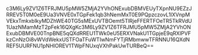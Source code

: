 c3M6Ly9ZV1Z6TFRJMU5pMW5ZMjA2YVhONExubDBMVEUyTXpnNU9EZzJRREV5T0M0eE9Ua3VNVE0xTGpFek1qb3hNemMxT0E9PQpzczovL1lXVnpMVEkxTmkxblkyMDZhWE40TG5sMExUVTBOemt5TlRjeFFERTFOeTR5TkRVdU1UazNMamMzT2pFek16QXgKc3M6Ly9ZV1Z6TFRJMU5pMW5ZMjA2YVhONExubDBMVE00TnpBNE5qQXdRREU1TWk0eU5ERXVNakU1TGpjeE9qRXlPVFkzCnNzOi8vWVdWekxUSTFOaTFuWTIwNmFYTjRMbmwwTFRNNU16QXdNREF5UURFNU1pNHlOREV1TWpFNUxqVXhPakUwTURBeQ==